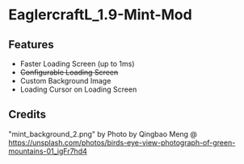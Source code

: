 # EaglercraftL_1.9-Mint-Mod
## Features

- Faster Loading Screen (up to 1ms)
- ~~Configurable Loading Screen~~
- Custom Background Image
- Loading Cursor on Loading Screen


## Credits

"mint_background_2.png" by Photo by Qingbao Meng @ https://unsplash.com/photos/birds-eye-view-photograph-of-green-mountains-01_igFr7hd4
